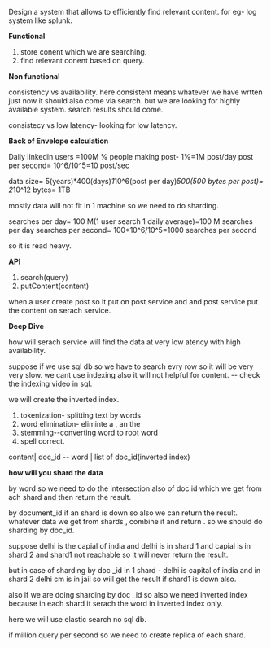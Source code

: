 Design a system that allows to efficiently find relevant content.
for eg- log system like splunk.

**Functional**

1) store conent which we are searching.
2) find relevant conent based on query.

**Non functional**
   
consistency vs availability. here consistent means whatever we have wrtten just now it should also come via search. but we are looking for highly available system.
search results should come.

consistecy vs low latency- looking for low latency.

**Back of Envelope calculation**

Daily linkedin users =100M
% people making post- 1%=1M post/day
post per second= 10^6/10^5=10 post/sec

data size= 5(years)*400(days)*1*10^6(post per day)*500(500 bytes per post)= 2*10^12 bytes= 1TB

mostly data will not fit in 1 machine so we need to do sharding.

searches per day= 100 M(1 user search 1 daily average)=100 M searches per day
searches per second= 100*10^6/10^5=1000 searches per seocnd

so it is read heavy.

**API**

1. search(query)
2. putContent(content)

when a user create post so it put on post service and and post service put the content on serach service.

**Deep Dive**

how will serach service will find the data at very low atency with high availability.

suppose if we use sql db so we have to search evry row so it will be very very slow.
we cant use indexing also it will not helpful for content. -- check the indexing video in sql.

we will create the inverted index. 
1) tokenization- splitting text by words
2) word elimination- eliminte a , an the 
3) stemming--converting word to root word
4) spell correct.

content| doc_id   -- word | list of doc_id(inverted index)


**how will you shard the data**

by word
so we need to do the intersection also of doc id which we get from ach shard and then return the result.

by document_id
if an shard is down so also we can return the result.
whatever data we get from shards , combine it and return .
so we should do sharding by doc_id.

suppose delhi is the capial of india
and delhi is in shard 1 and capial is in shard 2 and shard1 not reachable so it will never return the result.

but in case of sharding by doc _id 
in 1 shard - delhi is capital of india and in shard 2 delhi cm is in jail so will get the result if shard1 is down also.

also if we are doing sharding by doc _id so also we need inverted index because in each shard it serach the word in inverted index only.

here we will use elastic search no sql db. 

if million query per second so we need to create replica of each shard.
